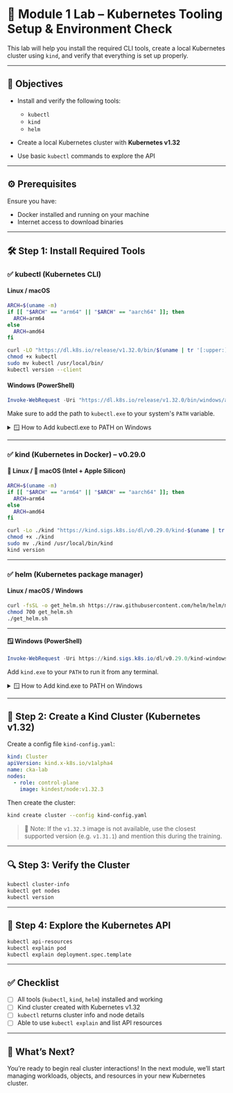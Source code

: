 # 🧪 Module 1 Lab – Kubernetes Tooling Setup & Environment Check

This lab will help you install the required CLI tools, create a local Kubernetes cluster using `kind`, and verify that everything is set up properly.

---

## 🌟 Objectives

* Install and verify the following tools:

  * `kubectl`
  * `kind`
  * `helm`
* Create a local Kubernetes cluster with **Kubernetes v1.32**
* Use basic `kubectl` commands to explore the API

---

## ⚙️ Prerequisites

Ensure you have:

* Docker installed and running on your machine
* Internet access to download binaries

---

## 🛠️ Step 1: Install Required Tools

### ✅ kubectl (Kubernetes CLI)

#### Linux / macOS

```bash
ARCH=$(uname -m)
if [[ "$ARCH" == "arm64" || "$ARCH" == "aarch64" ]]; then
  ARCH=arm64
else
  ARCH=amd64
fi

curl -LO "https://dl.k8s.io/release/v1.32.0/bin/$(uname | tr '[:upper:]' '[:lower:]')/${ARCH}/kubectl"
chmod +x kubectl
sudo mv kubectl /usr/local/bin/
kubectl version --client
```

#### Windows (PowerShell)

```powershell
Invoke-WebRequest -Uri "https://dl.k8s.io/release/v1.32.0/bin/windows/amd64/kubectl.exe" -OutFile "kubectl.exe"
```

Make sure to add the path to `kubectl.exe` to your system's `PATH` variable.
<details>
<summary>🪟 How to Add kubectl.exe to PATH on Windows</summary>

1. 📁 **Move `kubectl.exe` to a permanent folder**, for example:  
   ```
   C:\kubetools\kubectl.exe
   ```

2. 🛍️ **Open Environment Variables:**
   - Press `Win + S`, search for `Environment Variables`
   - Open **"Edit the system environment variables"**
   - Click **"Environment Variables…"**

3. ➕ **Edit the `Path` variable:**
   - In **System variables** (or *User variables*), select `Path` and click **Edit**
   - Click **New** and add:
     ```
     C:\kubetools
     ```
   - Click **OK** to apply changes

4. ✅ **Verify installation:**
   Open a new terminal and run:
   ```
   kubectl version --client
   ```

</details>

---

### ✅ kind (Kubernetes in Docker) – v0.29.0

#### 🐧 Linux / 🍎 macOS (Intel + Apple Silicon)

```bash
ARCH=$(uname -m)
if [[ "$ARCH" == "arm64" || "$ARCH" == "aarch64" ]]; then
  ARCH=arm64
else
  ARCH=amd64
fi

curl -Lo ./kind "https://kind.sigs.k8s.io/dl/v0.29.0/kind-$(uname | tr '[:upper:]' '[:lower:]')-$ARCH"
chmod +x ./kind
sudo mv ./kind /usr/local/bin/kind
kind version
```

---


### ✅ helm (Kubernetes package manager)

#### Linux / macOS / Windows

```bash
curl -fsSL -o get_helm.sh https://raw.githubusercontent.com/helm/helm/main/scripts/get-helm-3
chmod 700 get_helm.sh
./get_helm.sh
```

---
#### 🪟 Windows (PowerShell)

```powershell
Invoke-WebRequest -Uri https://kind.sigs.k8s.io/dl/v0.29.0/kind-windows-amd64 -OutFile kind.exe
```

Add `kind.exe` to your `PATH` to run it from any terminal.

<details>
<summary>🪟 How to Add kind.exe to PATH on Windows</summary>

1. 📁 **Move `kind.exe` to a permanent folder**, for example:  
   ```
   C:\kubetools\kind.exe
   ```

2. 🧭 **Open Environment Variables:**
   - Press `Win + S`, search for `Environment Variables`
   - Open **"Edit the system environment variables"**
   - Click **"Environment Variables…"**

3. ➕ **Edit the `Path` variable:**
   - In **System variables** (or *User variables*), select `Path` and click **Edit**
   - Click **New** and add:
     ```
     C:\kubetools
     ```
   - Click **OK** to apply changes

4. ✅ **Verify installation:**
   Open a new terminal and run:
   ```
   kind version
   ```

</details>

---



## 🚀 Step 2: Create a Kind Cluster (Kubernetes v1.32)

Create a config file `kind-config.yaml`:

```yaml
kind: Cluster
apiVersion: kind.x-k8s.io/v1alpha4
name: cka-lab
nodes:
  - role: control-plane
    image: kindest/node:v1.32.3
```

Then create the cluster:

```bash
kind create cluster --config kind-config.yaml
```

> 📝 Note: If the `v1.32.3` image is not available, use the closest supported version (e.g. `v1.31.1`) and mention this during the training.

---

## 🔍 Step 3: Verify the Cluster

```bash
kubectl cluster-info
kubectl get nodes
kubectl version
```

---

## 📖 Step 4: Explore the Kubernetes API

```bash
kubectl api-resources
kubectl explain pod
kubectl explain deployment.spec.template
```

---

## ✅ Checklist

* [ ] All tools (`kubectl`, `kind`, `helm`) installed and working
* [ ] Kind cluster created with Kubernetes v1.32
* [ ] `kubectl` returns cluster info and node details
* [ ] Able to use `kubectl explain` and list API resources

---

## 💬 What’s Next?

You’re ready to begin real cluster interactions! In the next module, we’ll start managing workloads, objects, and resources in your new Kubernetes cluster.
